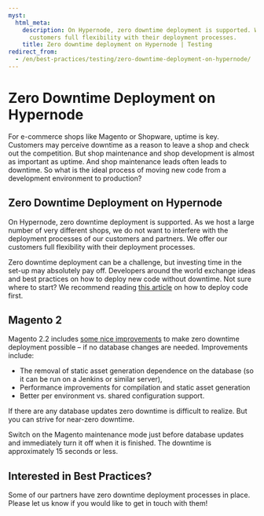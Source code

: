 ```yaml
---
myst:
  html_meta:
    description: On Hypernode, zero downtime deployment is supported. We offer our
      customers full flexibility with their deployment processes.
    title: Zero downtime deployment on Hypernode | Testing
redirect_from:
  - /en/best-practices/testing/zero-downtime-deployment-on-hypernode/
---
```


<!-- source: https://support.hypernode.com/en/best-practices/testing/zero-downtime-deployment-on-hypernode/ -->

# Zero Downtime Deployment on Hypernode

For e-commerce shops like Magento or Shopware, uptime is key. Customers may perceive downtime as a reason to leave a shop and check out the competition. But shop maintenance and shop development is almost as important as uptime. And shop maintenance leads often leads to downtime. So what is the ideal process of moving new code from a development environment to production?

## Zero Downtime Deployment on Hypernode

On Hypernode, zero downtime deployment is supported. As we host a large number of very different shops, we do not want to interfere with the deployment processes of our customers and partners. We offer our customers full flexibility with their deployment processes.

Zero downtime deployment can be a challenge, but investing time in the set-up may absolutely pay off. Developers around the world exchange ideas and best practices on how to deploy new code without downtime. Not sure where to start? We recommend reading [this article](https://www.hypernode.com/blog/time-saving/how-to-choose-the-best-method-to-deploy-code) on how to deploy code first.

## Magento 2

Magento 2.2 includes [some nice improvements](https://community.magento.com/t5/Magento-DevBlog/Magento-2-2-Deployment-Improvements/ba-p/73119) to make zero downtime deployment possible – if no database changes are needed. Improvements include:

- The removal of static asset generation dependence on the database (so it can be run on a Jenkins or similar server),
- Performance improvements for compilation and static asset generation
- Better per environment vs. shared configuration support.

If there are any database updates zero downtime is difficult to realize. But you can strive for near-zero downtime.

Switch on the Magento maintenance mode just before database updates and immediately turn it off when it is finished. The downtime is approximately 15 seconds or less.

## Interested in Best Practices?

Some of our partners have zero downtime deployment processes in place. Please let us know if you would like to get in touch with them!
